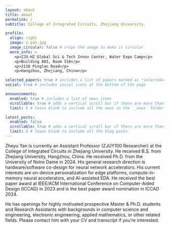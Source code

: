 ```yaml
---
layout: about
title: about
permalink: /
subtitle: College of Integrated Circuits, Zhejiang University.

profile:
  align: right
  image: z-yan.jpg
  image_circular: false # crops the image to make it circular
  more_info: >
    <p>ZJU-HZ Global Sci & Tech Innov Center, Water Expo Camp</p>
    <p>Building A03, Room 510</p>
    <p>2118 Pinglan Road</p>
    <p>Hangzhou, Zhejiang, China</p>

selected_papers: true # includes a list of papers marked as "selected={true}"
social: true # includes social icons at the bottom of the page

announcements:
  enabled: true # includes a list of news items
  scrollable: true # adds a vertical scroll bar if there are more than 3 news items
  limit: 5 # leave blank to include all the news in the `_news` folder

latest_posts:
  enabled: false
  scrollable: true # adds a vertical scroll bar if there are more than 3 new posts items
  limit: 3 # leave blank to include all the blog posts
---
```


Zheyu Yan is currently an Assistant Professor (ZJUY100 Researcher) at the College of Integrated Circuits in Zhejiang University. He received B.S. from Zhejiang University, Hangzhou, China. He received Ph.D. from the University of Notre Dame in 2024. His general research direction is hardware/software co-design for neural network accelerators. His current interests are on-device personalization for edge platforms, compute-in-memory neural accelerators, and AI-assisted EDA. He received the best paper award at IEEE/ACM International Conference on Computer-Aided Design (ICCAD) in 2023 and is the best paper award nomination in ICCAD 2024.

He has openings for highly motivated prospective Master & Ph.D. students and Research Assistants with backgrounds in computer science and engineering, electronic engineering, applied mathematics, or other related fields. Please contact him with your CV and transcript if you’re interested.
